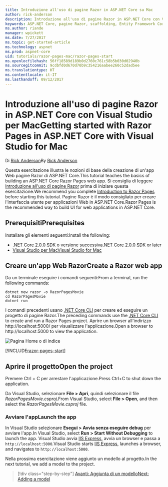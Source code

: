 ```yaml
---
title: Introduzione all'uso di pagine Razor in ASP.NET Core su Mac
author: rick-anderson
description: Introduzione all'uso di pagine Razor in ASP.NET Core con Visual Studio per Mac
keywords: ASP.NET Core, pagine Razor, scaffolding, Entity Framework Core, EF, EF Core, database, mac, macOS, Visual Studio per Mac
ms.author: riande
manager: wpickett
ms.date: 7/27/2017
ms.topic: get-started-article
ms.technology: aspnet
ms.prod: aspnet-core
uid: tutorials/razor-pages-mac/razor-pages-start
ms.openlocfilehash: 56ff18589d189b0d2760c761c58b5b030d02940b
ms.sourcegitcommit: 9cdbfd0d670d70b9c354216aabee260c52dad5ee
ms.translationtype: HT
ms.contentlocale: it-IT
ms.lasthandoff: 09/12/2017
---
```

# <a name="getting-started-with-razor-pages-in-aspnet-core-with-visual-studio-for-mac"></a><span data-ttu-id="8cc93-104">Introduzione all'uso di pagine Razor in ASP.NET Core con Visual Studio per Mac</span><span class="sxs-lookup"><span data-stu-id="8cc93-104">Getting started with Razor Pages in ASP.NET Core with Visual Studio for Mac</span></span>

<span data-ttu-id="8cc93-105">Di [Rick Anderson](https://twitter.com/RickAndMSFT)</span><span class="sxs-lookup"><span data-stu-id="8cc93-105">By [Rick Anderson](https://twitter.com/RickAndMSFT)</span></span>

<span data-ttu-id="8cc93-106">Questa esercitazione illustra le nozioni di base della creazione di un'app Web pagine Razor di ASP.NET Core.</span><span class="sxs-lookup"><span data-stu-id="8cc93-106">This tutorial teaches the basics of building an ASP.NET Core Razor Pages web app.</span></span> <span data-ttu-id="8cc93-107">Si consiglia di leggere [Introduzione all'uso di pagine Razor](xref:mvc/razor-pages/index) prima di iniziare questa esercitazione.</span><span class="sxs-lookup"><span data-stu-id="8cc93-107">We recommend you complete [Introduction to Razor Pages](xref:mvc/razor-pages/index) before starting this tutorial.</span></span> <span data-ttu-id="8cc93-108">Pagine Razor è il modo consigliato per creare l'interfaccia utente per applicazioni Web in ASP.NET Core.</span><span class="sxs-lookup"><span data-stu-id="8cc93-108">Razor Pages is the recommended way to build UI for web applications in ASP.NET Core.</span></span>

## <a name="prerequisites"></a><span data-ttu-id="8cc93-109">Prerequisiti</span><span class="sxs-lookup"><span data-stu-id="8cc93-109">Prerequisites</span></span>

<span data-ttu-id="8cc93-110">Installare gli elementi seguenti:</span><span class="sxs-lookup"><span data-stu-id="8cc93-110">Install the following:</span></span>

* <span data-ttu-id="8cc93-111">[.NET Core 2.0.0 SDK](https://www.microsoft.com/net/core) o versione successiva</span><span class="sxs-lookup"><span data-stu-id="8cc93-111">[.NET Core 2.0.0 SDK](https://www.microsoft.com/net/core) or later</span></span>
* [<span data-ttu-id="8cc93-112">Visual Studio per Mac</span><span class="sxs-lookup"><span data-stu-id="8cc93-112">Visual Studio for Mac</span></span>](https://www.visualstudio.com/vs/visual-studio-mac/)

## <a name="create-a-razor-web-app"></a><span data-ttu-id="8cc93-113">Creare un'app Web Razor</span><span class="sxs-lookup"><span data-stu-id="8cc93-113">Create a Razor web app</span></span>

<span data-ttu-id="8cc93-114">Da un terminale eseguire i comandi seguenti:</span><span class="sxs-lookup"><span data-stu-id="8cc93-114">From a terminal, run the following commands:</span></span>

```console
dotnet new razor -o RazorPagesMovie
cd RazorPagesMovie
dotnet run
```

<span data-ttu-id="8cc93-115">I comandi precedenti usano [.NET Core CLI](https://docs.microsoft.com/dotnet/core/tools/dotnet) per creare ed eseguire un progetto di pagine Razor.</span><span class="sxs-lookup"><span data-stu-id="8cc93-115">The preceding commands use the [.NET Core CLI](https://docs.microsoft.com/dotnet/core/tools/dotnet) to create and run a Razor Pages project.</span></span> <span data-ttu-id="8cc93-116">Aprire un browser all'indirizzo http://localhost:5000/ per visualizzare l'applicazione.</span><span class="sxs-lookup"><span data-stu-id="8cc93-116">Open a browser to http://localhost:5000 to view the application.</span></span>

![Pagina Home o di indice](../razor-pages/razor-pages-start/_static/home.png)

[!INCLUDE[razor-pages-start](../../includes/RP/razor-pages-start.md)]

## <a name="open-the-project"></a><span data-ttu-id="8cc93-118">Aprire il progetto</span><span class="sxs-lookup"><span data-stu-id="8cc93-118">Open the project</span></span>

<span data-ttu-id="8cc93-119">Premere Ctrl + C per arrestare l'applicazione.</span><span class="sxs-lookup"><span data-stu-id="8cc93-119">Press Ctrl+C to shut down the application.</span></span>

<span data-ttu-id="8cc93-120">Da Visual Studio, selezionare **File > Apri**, quindi selezionare il file *RazorPagesMovie.csproj*.</span><span class="sxs-lookup"><span data-stu-id="8cc93-120">From Visual Studio, select **File > Open**, and then select the *RazorPagesMovie.csproj* file.</span></span>

### <a name="launch-the-app"></a><span data-ttu-id="8cc93-121">Avviare l'app</span><span class="sxs-lookup"><span data-stu-id="8cc93-121">Launch the app</span></span>

<span data-ttu-id="8cc93-122">In Visual Studio selezionare **Esegui > Avvia senza eseguire debug** per avviare l'app.</span><span class="sxs-lookup"><span data-stu-id="8cc93-122">In Visual Studio, select **Run > Start Without Debugging** to launch the app.</span></span> <span data-ttu-id="8cc93-123">Visual Studio avvia [IIS Express](https://docs.microsoft.com/iis/extensions/introduction-to-iis-express/iis-express-overview), avvia un browser e passa a `http://localhost:5000`.</span><span class="sxs-lookup"><span data-stu-id="8cc93-123">Visual Studio starts [IIS Express](https://docs.microsoft.com/iis/extensions/introduction-to-iis-express/iis-express-overview), launches a browser, and navigates to `http://localhost:5000`.</span></span>

<span data-ttu-id="8cc93-124">Nella prossima esercitazione viene aggiunto un modello al progetto.</span><span class="sxs-lookup"><span data-stu-id="8cc93-124">In the next tutorial, we add a model to the project.</span></span>

>[!div class="step-by-step"]
[<span data-ttu-id="8cc93-125">Avanti: Aggiunta di un modello</span><span class="sxs-lookup"><span data-stu-id="8cc93-125">Next: Adding a model</span></span>](xref:tutorials/razor-pages-mac/model)
